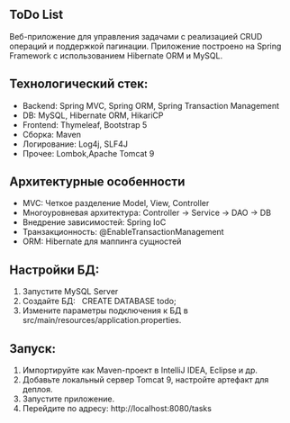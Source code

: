 ## ToDo List 

Веб-приложение для управления задачами с реализацией CRUD операций и поддержкой пагинации. Приложение построено на Spring Framework с использованием Hibernate ORM и MySQL.

## Технологический стек: 
* Backend: Spring MVC, Spring ORM, Spring Transaction Management
* DB: MySQL, Hibernate ORM, HikariCP 
* Frontend: Thymeleaf, Bootstrap 5
* Сборка: Maven
* Логирование: Log4j, SLF4J
* Прочее: Lombok,Apache Tomcat 9

## Архитектурные особенности
* MVC: Четкое разделение Model, View, Controller
* Многоуровневая архитектура: Controller → Service → DAO → DB
* Внедрение зависимостей: Spring IoC
* Транзакционность: @EnableTransactionManagement
* ORM: Hibernate для маппинга сущностей

## Настройки БД: 
1. Запустите MySQL Server
2. Создайте БД:  
   CREATE DATABASE todo;
3. Измените параметры подключения к БД в src/main/resources/application.properties. 

## Запуск:
1. Импортируйте как Maven-проект в IntelliJ IDEA, Eclipse и др.
2. Добавьте локальный сервер Tomcat 9, настройте артефакт для деплоя. 
3. Запустите приложение.
4. Перейдите по адресу: http://localhost:8080/tasks 

